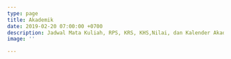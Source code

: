 ```yaml
---
type: page
title: Akademik
date: 2019-02-20 07:00:00 +0700
description: Jadwal Mata Kuliah, RPS, KRS, KHS,Nilai, dan Kalender Akademik
image: ''

---
```

